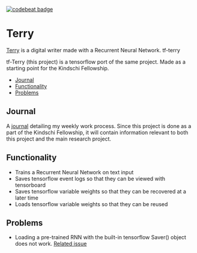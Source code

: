 [![codebeat badge](https://codebeat.co/badges/4a72f05a-6a47-4494-aa74-9e1728bc7339)](https://codebeat.co/projects/github-com-ffrankies-tf-terry-master)

# Terry
[Terry](https://github.com/ffrankies/terry) is a digital writer made with a Recurrent Neural Network.
tf-terry

tf-Terry (this project) is a tensorflow port of the same project. Made as a starting point for the Kindschi Fellowship.

<!-- TOC -->

- [Journal](#journal)
- [Functionality](#functionality)
- [Problems](#problems)

<!-- /TOC -->

## Journal

A [journal](https://github.com/ffrankies/kindschi-fellowship-journal/blob/master/README.md) detailing my weekly work process. Since this project is done as a part of the Kindschi Fellowship, it will contain information relevant to both this project and the main research project.

## Functionality

- Trains a Recurrent Neural Network on text input
- Saves tensorflow event logs so that they can be viewed with tensorboard
- Saves tensorflow variable weights so that they can be recovered at a later time
- Loads tensorflow variable weights so that they can be reused

## Problems

- Loading a pre-trained RNN with the built-in tensorflow Saver() object does not work.
  [Related issue](https://github.com/tensorflow/tensorflow/issues/6683)